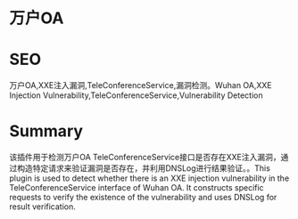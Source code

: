 # 万户OA
# SEO
万户OA,XXE注入漏洞,TeleConferenceService,漏洞检测。Wuhan OA,XXE Injection Vulnerability,TeleConferenceService,Vulnerability Detection
# Summary
该插件用于检测万户OA TeleConferenceService接口是否存在XXE注入漏洞，通过构造特定请求来验证漏洞是否存在，并利用DNSLog进行结果验证。。This plugin is used to detect whether there is an XXE injection vulnerability in the TeleConferenceService interface of Wuhan OA. It constructs specific requests to verify the existence of the vulnerability and uses DNSLog for result verification.
